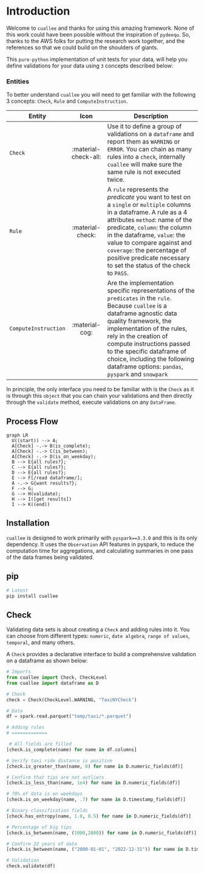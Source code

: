 # Introduction

Welcome to `cuallee` and thanks for using this amazing framework. None of this work could have been possible without the inspiration of `pydeequ`. So, thanks to the AWS folks for putting the research work together, and the references so that we could build on the shoulders of giants.

This `pure-python` implementation of unit tests for your data, will help you define validations for your data using `3` concepts described below:


### Entities

To better understand `cuallee` you will need to get familiar with the following 3 concepts: `Check`, `Rule` and `ComputeInstruction`. 

| Entity      | Icon                                 | Description |
| ----------- | :------------------------------------: | ----------- |
| `Check` | :material-check-all:   | Use it to define a group of validations on a `dataframe` and report them as `WARNING` or `ERROR`. You can chain as many rules into a `check`, internally `cuallee` will make sure the same rule is not executed twice. |
| `Rule` | :material-check: | A `rule` represents the _predicate_ you want to test on a `single` or `multiple` columns in a dataframe. A rule as a 4 attributes `method`: name of the predicate, `column`: the column in the dataframe, `value`: the value to compare against and `coverage`: the percentage of positive predicate necessary to set the status of the check to `PASS`.  |
| `ComputeInstruction` | :material-cog: | Are the implementation specific representations of the `predicates` in the `rule`. Because `cuallee` is a dataframe agnostic data quality framework, the implementation of the rules, rely in the creation of compute instructions passed to the specific dataframe of choice, including the following dataframe options: `pandas`, `pyspark` and `snowpark` |

In principle, the only interface you need to be familiar with is the `Check` as it is through this `object` that you can chain your validations and then directly through the `validate` method, execute validations on any `DataFrame`.

## Process Flow
``` mermaid
graph LR
  U((start)) --> A;
  A[Check] -.-> B(is_complete);
  A[Check] -.-> C(is_between);
  A[Check] -.-> D(is_on_weekday);
  B --> E{all rules?};
  C --> E{all rules?};
  D --> E{all rules?};
  E --> F[/read dataframe/];
  A -.-> G{want results?};
  F --> G;
  G --> H(validate);
  H --> I([get results])
  I --> K((end))

```

## Installation

`cuallee` is designed to work primarily with `pyspark==3.3.0` and this is its only dependency.
It uses the `Observation` API features in pyspark, to reduce the computation time for aggregations, and calculating summaries in one pass of the data frames being validated.

## pip

```bash
# Latest
pip install cuallee
```

## Check

Validating data sets is about creating a `Check` and adding rules into it.
You can choose from different types: `numeric`, `date algebra`, `range of values`, `temporal`, and many others.

A `Check` provides a declarative interface to build a comprehensive validation on a dataframe as shown below:

```python
# Imports
from cuallee import Check, CheckLevel
from cuallee import dataframe as D

# Check 
check = Check(CheckLevel.WARNING, "TaxiNYCheck")

# Data
df = spark.read.parquet("temp/taxi/*.parquet")

# Adding rules
# =============

 # All fields are filled
[check.is_complete(name) for name in df.columns]

# Verify taxi ride distance is positive
[check.is_greater_than(name, 0) for name in D.numeric_fields(df)] 

# Confirm that tips are not outliers
[check.is_less_than(name, 1e4) for name in D.numeric_fields(df)] 

# 70% of data is on weekdays
[check.is_on_weekday(name, .7) for name in D.timestamp_fields(df)] 

# Binary classification fields
[check.has_entropy(name, 1.0, 0.5) for name in D.numeric_fields(df)] 

# Percentage of big tips
[check.is_between(name, (1000,2000)) for name in D.numeric_fields(df)] 

# Confirm 22 years of data
[check.is_between(name, ("2000-01-01", "2022-12-31")) for name in D.timestamp_fields(df)]

# Validation
check.validate(df)
```